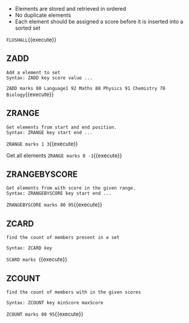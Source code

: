 - Elements are stored and retrieved in ordered
- No duplicate elements
- Each element should be assigned a score before it is inserted into a sorted set


`FLUSHALL`{{execute}}

## ZADD
```
Add a element to set
Syntax: ZADD key score value ...
```
`ZADD marks 80 Language1 92 Maths 88 Physics 91 Chemistry 78 Biology`{{execute}}

## ZRANGE
```
Get elements from start and end position. 
Syntax: ZRANGE key start end ...
```
`ZRANGE marks 1 3`{{execute}}

Get all elements 
`ZRANGE marks 0 -1`{{execute}}


## ZRANGEBYSCORE
```
Get elements from with score in the given range. 
Syntax: ZRANGEBYSCORE key start end ...
```
`ZRANGEBYSCORE marks 80 95`{{execute}}





## ZCARD 
```
find the count of members present in a set

Syntax: ZCARD key
```
`SCARD marks `{{execute}}


## ZCOUNT 
```
find the count of members with in the given scores

Syntax: ZCOUNT key minScore maxScore
```
`ZCOUNT marks 80 95`{{execute}}

